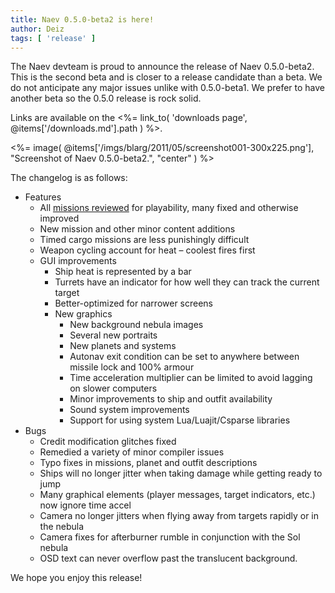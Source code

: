```yaml
---
title: Naev 0.5.0-beta2 is here!
author: Deiz
tags: [ 'release' ]
---
```


The Naev devteam is proud to announce the release of Naev 0.5.0-beta2. This is the second beta and is closer to a release candidate than a beta. We do not anticipate any major issues unlike with 0.5.0-beta1. We prefer to have another beta so the 0.5.0 release is rock solid.

Links are available on the <%= link_to( 'downloads page', @items['/downloads.md'].path ) %>.

<%= image( @items['/imgs/blarg/2011/05/screenshot001-300x225.png'], "Screenshot of Naev 0.5.0-beta2.", "center" ) %>

The changelog is as follows:

* Features
  * All [missions reviewed](https://web.archive.org/web/20150924152448/http://wiki.naev.org/wiki/Mission_reviews) for playability, many fixed and otherwise improved
  * New mission and other minor content additions
  * Timed cargo missions are less punishingly difficult
  * Weapon cycling account for heat – coolest fires first
  * GUI improvements
      * Ship heat is represented by a bar
      * Turrets have an indicator for how well they can track the current target
      * Better-optimized for narrower screens
      * New graphics
        * New background nebula images
        * Several new portraits
        * New planets and systems
        * Autonav exit condition can be set to anywhere between missile lock and 100% armour
        * Time acceleration multiplier can be limited to avoid lagging on slower computers
        * Minor improvements to ship and outfit availability
        * Sound system improvements
        * Support for using system Lua/Luajit/Csparse libraries
* Bugs
  * Credit modification glitches fixed
  * Remedied a variety of minor compiler issues
  * Typo fixes in missions, planet and outfit descriptions
  * Ships will no longer jitter when taking damage while getting ready to jump
  * Many graphical elements (player messages, target indicators, etc.) now ignore time accel
  * Camera no longer jitters when flying away from targets rapidly or in the nebula
  * Camera fixes for afterburner rumble in conjunction with the Sol nebula
  * OSD text can never overflow past the translucent background.

We hope you enjoy this release!
